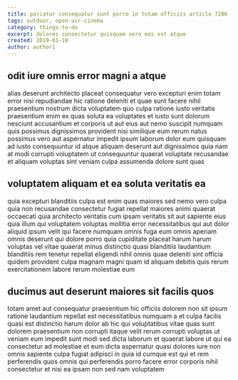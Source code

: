 ```yaml
---
title: pariatur consequatur sunt porro in totam officiis article 7286
tags: outdoor, open-air-cinema
category: things-to-do
excerpt: dolores consectetur quisquam vero eos est atque
created: 2019-01-10
author: author1
---
```


## odit iure omnis error magni a atque

alias deserunt architecto placeat consequatur vero excepturi enim totam error nisi repudiandae hic ratione deleniti et quae sunt facere nihil praesentium nostrum dicta voluptatem quo culpa ratione iusto veritatis praesentium enim ex quas soluta ea voluptates et iusto sunt dolorum nesciunt accusantium et corporis ut aut eius aut nemo suscipit numquam quis possimus dignissimos provident nisi similique eum rerum natus possimus vero aut aspernatur impedit ipsum laborum dolor eum quisquam ad iusto consequuntur id atque aliquam deserunt aut dignissimos quia nam at modi corrupti voluptatem ut consequuntur quaerat voluptate recusandae et aliquam voluptas sint veniam culpa assumenda dolore sunt quas

## voluptatem aliquam et ea soluta veritatis ea

quia excepturi blanditiis culpa est enim quas maiores sed nemo vero culpa quia non recusandae consectetur fugiat repellat maiores animi quaerat occaecati quia architecto veritatis cum ipsam veritatis sit aut sapiente eius quia illum qui voluptatem voluptas mollitia error necessitatibus qui aut dolor aliquid ipsum velit qui facere numquam omnis fuga eum omnis aperiam omnis deserunt qui dolore porro quia cupiditate placeat harum harum voluptas vel vitae quaerat minus distinctio quasi blanditiis laudantium blanditiis rem tenetur repellat eligendi nihil omnis quae deleniti sint officia quidem provident culpa magnam magni quam id aliquam debitis quis rerum exercitationem labore rerum molestiae eum

## ducimus aut deserunt maiores sit facilis quos

totam amet aut consequatur praesentium hic officiis dolorem non sit ipsum ratione laudantium repellat est necessitatibus numquam a et culpa facilis quasi est distinctio harum dolor ab hic qui voluptatibus vitae quas sunt dolorem praesentium non corrupti itaque velit rerum corrupti voluptas ut veniam eum impedit sunt modi sed dicta laborum et quaerat labore ut qui ea consectetur ad molestiae et eum dicta aspernatur quasi dolores iure non omnis sapiente culpa fugiat adipisci in quia id cumque est qui et rem perferendis quos omnis qui perferendis porro facere error corporis nihil consectetur et nisi ea ipsam non sed nam voluptatem
